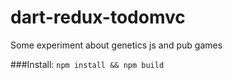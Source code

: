 # dart-redux-todomvc
Some experiment about genetics js and pub games

###Install:
`npm install && npm build`
